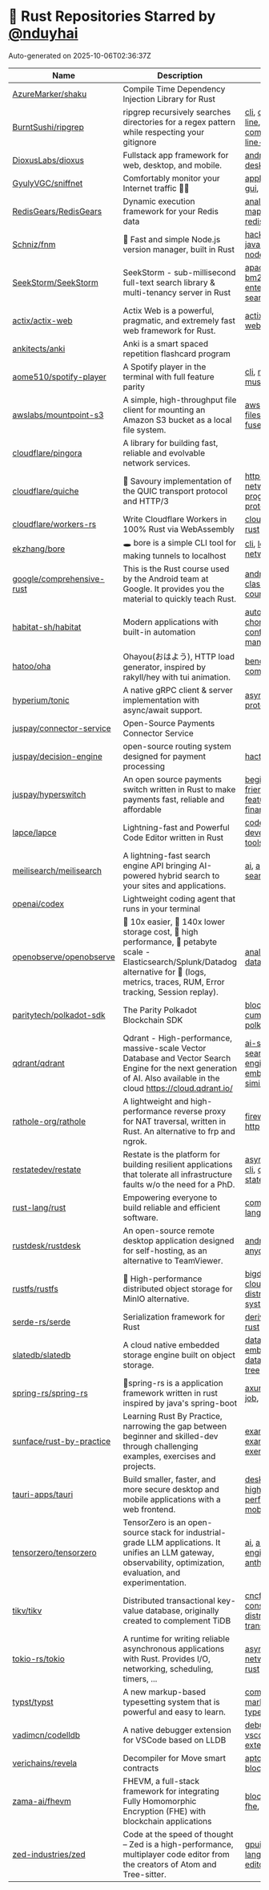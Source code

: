 # 🌟 Rust Repositories Starred by [@nduyhai](https://github.com/nduyhai)

Auto-generated on 2025-10-06T02:36:37Z

| Name | Description | Topics |
|------|-------------|-------|
| [AzureMarker/shaku](https://github.com/AzureMarker/shaku) | Compile Time Dependency lnjection Library for Rust |  |
| [BurntSushi/ripgrep](https://github.com/BurntSushi/ripgrep) | ripgrep recursively searches directories for a regex pattern while respecting your gitignore | [cli](https://github.com/topics/cli), [command-line](https://github.com/topics/command-line), [command-line-tool](https://github.com/topics/command-line-tool) |
| [DioxusLabs/dioxus](https://github.com/DioxusLabs/dioxus) | Fullstack app framework for web, desktop, and mobile. | [android](https://github.com/topics/android), [css](https://github.com/topics/css), [desktop](https://github.com/topics/desktop) |
| [GyulyVGC/sniffnet](https://github.com/GyulyVGC/sniffnet) | Comfortably monitor your Internet traffic 🕵️‍♂️ | [application](https://github.com/topics/application), [gui](https://github.com/topics/gui), [iced](https://github.com/topics/iced) |
| [RedisGears/RedisGears](https://github.com/RedisGears/RedisGears) | Dynamic execution framework for your Redis data | [analytics](https://github.com/topics/analytics), [mapreduce](https://github.com/topics/mapreduce), [redis](https://github.com/topics/redis) |
| [Schniz/fnm](https://github.com/Schniz/fnm) | 🚀 Fast and simple Node.js version manager, built in Rust | [hacktoberfest](https://github.com/topics/hacktoberfest), [javascript](https://github.com/topics/javascript), [nodejs](https://github.com/topics/nodejs) |
| [SeekStorm/SeekStorm](https://github.com/SeekStorm/SeekStorm) | SeekStorm - sub-millisecond full-text search library & multi-tenancy server in Rust | [apache2](https://github.com/topics/apache2), [bm25](https://github.com/topics/bm25), [enterprise-search](https://github.com/topics/enterprise-search) |
| [actix/actix-web](https://github.com/actix/actix-web) | Actix Web is a powerful, pragmatic, and extremely fast web framework for Rust. | [actix](https://github.com/topics/actix), [actix-web](https://github.com/topics/actix-web), [async](https://github.com/topics/async) |
| [ankitects/anki](https://github.com/ankitects/anki) | Anki is a smart spaced repetition flashcard program |  |
| [aome510/spotify-player](https://github.com/aome510/spotify-player) | A Spotify player in the terminal with full feature parity | [cli](https://github.com/topics/cli), [music](https://github.com/topics/music), [music-player](https://github.com/topics/music-player) |
| [awslabs/mountpoint-s3](https://github.com/awslabs/mountpoint-s3) | A simple, high-throughput file client for mounting an Amazon S3 bucket as a local file system. | [aws](https://github.com/topics/aws), [filesystem](https://github.com/topics/filesystem), [fuse](https://github.com/topics/fuse) |
| [cloudflare/pingora](https://github.com/cloudflare/pingora) | A library for building fast, reliable and evolvable network services. |  |
| [cloudflare/quiche](https://github.com/cloudflare/quiche) | 🥧 Savoury implementation of the QUIC transport protocol and HTTP/3 | [http3](https://github.com/topics/http3), [network-programming](https://github.com/topics/network-programming), [protocol](https://github.com/topics/protocol) |
| [cloudflare/workers-rs](https://github.com/cloudflare/workers-rs) | Write Cloudflare Workers in 100% Rust via WebAssembly | [cloudflare](https://github.com/topics/cloudflare), [ffi](https://github.com/topics/ffi), [rust](https://github.com/topics/rust) |
| [ekzhang/bore](https://github.com/ekzhang/bore) | 🕳 bore is a simple CLI tool for making tunnels to localhost | [cli](https://github.com/topics/cli), [localhost](https://github.com/topics/localhost), [networking](https://github.com/topics/networking) |
| [google/comprehensive-rust](https://github.com/google/comprehensive-rust) | This is the Rust course used by the Android team at Google. It provides you the material to quickly teach Rust. | [android](https://github.com/topics/android), [classroom](https://github.com/topics/classroom), [course](https://github.com/topics/course) |
| [habitat-sh/habitat](https://github.com/habitat-sh/habitat) | Modern applications with built-in automation | [automation](https://github.com/topics/automation), [choreographer](https://github.com/topics/choreographer), [configuration-management](https://github.com/topics/configuration-management) |
| [hatoo/oha](https://github.com/hatoo/oha) | Ohayou(おはよう), HTTP load generator, inspired by rakyll/hey with tui animation. | [benchmark](https://github.com/topics/benchmark), [cli](https://github.com/topics/cli), [command-line](https://github.com/topics/command-line) |
| [hyperium/tonic](https://github.com/hyperium/tonic) | A native gRPC client & server implementation with async/await support. | [async](https://github.com/topics/async), [grpc](https://github.com/topics/grpc), [proto](https://github.com/topics/proto) |
| [juspay/connector-service](https://github.com/juspay/connector-service) | Open-Source Payments Connector Service |  |
| [juspay/decision-engine](https://github.com/juspay/decision-engine) | open-source routing system designed for payment processing | [hactoberfest](https://github.com/topics/hactoberfest) |
| [juspay/hyperswitch](https://github.com/juspay/hyperswitch) | An open source payments switch written in Rust to make payments fast, reliable and affordable | [beginner-friendly](https://github.com/topics/beginner-friendly), [featured](https://github.com/topics/featured), [finance](https://github.com/topics/finance) |
| [lapce/lapce](https://github.com/lapce/lapce) | Lightning-fast and Powerful Code Editor written in Rust | [code-editor](https://github.com/topics/code-editor), [developer-tools](https://github.com/topics/developer-tools), [rust](https://github.com/topics/rust) |
| [meilisearch/meilisearch](https://github.com/meilisearch/meilisearch) | A lightning-fast search engine API bringing AI-powered hybrid search to your sites and applications. | [ai](https://github.com/topics/ai), [api](https://github.com/topics/api), [app-search](https://github.com/topics/app-search) |
| [openai/codex](https://github.com/openai/codex) | Lightweight coding agent that runs in your terminal |  |
| [openobserve/openobserve](https://github.com/openobserve/openobserve) | 🚀 10x easier, 🚀 140x lower storage cost, 🚀 high performance,  🚀 petabyte scale - Elasticsearch/Splunk/Datadog alternative for 🚀 (logs, metrics, traces, RUM, Error tracking, Session replay). | [analytics](https://github.com/topics/analytics), [apm](https://github.com/topics/apm), [datadog](https://github.com/topics/datadog) |
| [paritytech/polkadot-sdk](https://github.com/paritytech/polkadot-sdk) | The Parity Polkadot Blockchain SDK | [blockchain](https://github.com/topics/blockchain), [cumulus](https://github.com/topics/cumulus), [polkadot](https://github.com/topics/polkadot) |
| [qdrant/qdrant](https://github.com/qdrant/qdrant) | Qdrant - High-performance, massive-scale Vector Database and Vector Search Engine for the next generation of AI. Also available in the cloud https://cloud.qdrant.io/ | [ai-search](https://github.com/topics/ai-search), [ai-search-engine](https://github.com/topics/ai-search-engine), [embeddings-similarity](https://github.com/topics/embeddings-similarity) |
| [rathole-org/rathole](https://github.com/rathole-org/rathole) | A lightweight and high-performance reverse proxy for NAT traversal, written in Rust. An alternative to frp and ngrok. | [firewall](https://github.com/topics/firewall), [frp](https://github.com/topics/frp), [http](https://github.com/topics/http) |
| [restatedev/restate](https://github.com/restatedev/restate) | Restate is the platform for building resilient applications that tolerate all infrastructure faults w/o the need for a PhD. | [async-await](https://github.com/topics/async-await), [cli](https://github.com/topics/cli), [consistent-state](https://github.com/topics/consistent-state) |
| [rust-lang/rust](https://github.com/rust-lang/rust) | Empowering everyone to build reliable and efficient software. | [compiler](https://github.com/topics/compiler), [language](https://github.com/topics/language), [rust](https://github.com/topics/rust) |
| [rustdesk/rustdesk](https://github.com/rustdesk/rustdesk) | An open-source remote desktop application designed for self-hosting, as an alternative to TeamViewer. | [android](https://github.com/topics/android), [anydesk](https://github.com/topics/anydesk), [dart](https://github.com/topics/dart) |
| [rustfs/rustfs](https://github.com/rustfs/rustfs) | 🚀 High-performance distributed object storage for MinIO  alternative. | [bigdata](https://github.com/topics/bigdata), [cloud-native](https://github.com/topics/cloud-native), [distributed-systems](https://github.com/topics/distributed-systems) |
| [serde-rs/serde](https://github.com/serde-rs/serde) | Serialization framework for Rust | [derive](https://github.com/topics/derive), [no-std](https://github.com/topics/no-std), [rust](https://github.com/topics/rust) |
| [slatedb/slatedb](https://github.com/slatedb/slatedb) | A cloud native embedded storage engine built on object storage. | [database](https://github.com/topics/database), [embedded-database](https://github.com/topics/embedded-database), [lsm-tree](https://github.com/topics/lsm-tree) |
| [spring-rs/spring-rs](https://github.com/spring-rs/spring-rs) | 🍃spring-rs is a application framework written in rust inspired by java's spring-boot | [axum](https://github.com/topics/axum), [cron-job](https://github.com/topics/cron-job), [kafka](https://github.com/topics/kafka) |
| [sunface/rust-by-practice](https://github.com/sunface/rust-by-practice) | Learning Rust By Practice,  narrowing the gap between beginner and skilled-dev through challenging examples, exercises and projects. | [example](https://github.com/topics/example), [examples](https://github.com/topics/examples), [exercise](https://github.com/topics/exercise) |
| [tauri-apps/tauri](https://github.com/tauri-apps/tauri) | Build smaller, faster, and more secure desktop and mobile applications with a web frontend. | [desktop-app](https://github.com/topics/desktop-app), [high-performance](https://github.com/topics/high-performance), [mobile-app](https://github.com/topics/mobile-app) |
| [tensorzero/tensorzero](https://github.com/tensorzero/tensorzero) | TensorZero is an open-source stack for industrial-grade LLM applications. It unifies an LLM gateway, observability, optimization, evaluation, and experimentation. | [ai](https://github.com/topics/ai), [ai-engineering](https://github.com/topics/ai-engineering), [anthropic](https://github.com/topics/anthropic) |
| [tikv/tikv](https://github.com/tikv/tikv) | Distributed transactional key-value database, originally created to complement TiDB | [cncf](https://github.com/topics/cncf), [consensus](https://github.com/topics/consensus), [distributed-transactions](https://github.com/topics/distributed-transactions) |
| [tokio-rs/tokio](https://github.com/tokio-rs/tokio) | A runtime for writing reliable asynchronous applications with Rust. Provides I/O, networking, scheduling, timers, ... | [asynchronous](https://github.com/topics/asynchronous), [networking](https://github.com/topics/networking), [rust](https://github.com/topics/rust) |
| [typst/typst](https://github.com/typst/typst) | A new markup-based typesetting system that is powerful and easy to learn. | [compiler](https://github.com/topics/compiler), [markup](https://github.com/topics/markup), [typesetting](https://github.com/topics/typesetting) |
| [vadimcn/codelldb](https://github.com/vadimcn/codelldb) | A native debugger extension for VSCode based on LLDB | [debugger](https://github.com/topics/debugger), [lldb](https://github.com/topics/lldb), [vscode-extension](https://github.com/topics/vscode-extension) |
| [verichains/revela](https://github.com/verichains/revela) | Decompiler for Move smart contracts | [aptos](https://github.com/topics/aptos), [audit](https://github.com/topics/audit), [blockchain](https://github.com/topics/blockchain) |
| [zama-ai/fhevm](https://github.com/zama-ai/fhevm) | FHEVM, a full-stack framework for integrating Fully Homomorphic Encryption (FHE) with blockchain applications | [blockchain](https://github.com/topics/blockchain), [fhe](https://github.com/topics/fhe), [privacy](https://github.com/topics/privacy) |
| [zed-industries/zed](https://github.com/zed-industries/zed) | Code at the speed of thought – Zed is a high-performance, multiplayer code editor from the creators of Atom and Tree-sitter. | [gpui](https://github.com/topics/gpui), [rust-lang](https://github.com/topics/rust-lang), [text-editor](https://github.com/topics/text-editor) |
